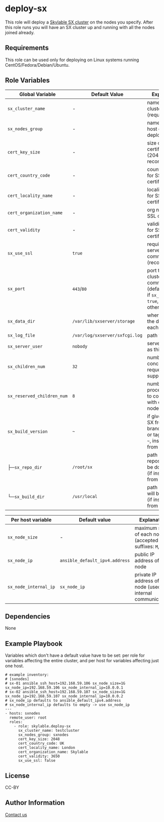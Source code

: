 deploy-sx
=========

This role will deploy a [Skylable SX cluster](http://www.skylable.com/products/sx/) on the nodes you specify.
After this role runs you will have an SX cluster up and running with all the nodes joined already.

Requirements
------------

This role can be used only for deploying on Linux systems running CentOS/Fedora/Debian/Ubuntu.

Role Variables
--------------

| Global Variable            | Default Value                    | Explanation                                                                                      |
|----------------------------|----------------------------------|--------------------------------------------------------------------------------------------------|
| `sx_cluster_name`          | -                                | name of SX cluster (required)                                                                    |
| `sx_nodes_group`           | -                                | name of the host group to deploy SX on                                                           |
| `cert_key_size`            | -                                | size of SSL certificate key (2048 recommended)                                                   |
| `cert_country_code`        | -                                | country code for SSL certificate                                                                 |
| `cert_locality_name`       | -                                | locality name for SSL certificate                                                                |
| `cert_organization_name`   | -                                | org name for SSL certificate                                                                     |
| `cert_validity`            | -                                | validity in days for SSL certificate                                                             |
| `sx_use_ssl`               | `true`                           | require SSL for server communication (recommended)                                               |
| `sx_port`                  | `443`/`80`                       | port to use for cluster communication (defaults to 443 if `sx_use_ssl` is `true`, 80 otherwise)  |
| `sx_data_dir`              | `/var/lib/sxserver/storage`      | where to store the data on each node                                                             |
| `sx_log_file`              | `/var/log/sxserver/sxfcgi.log`   | path to logfile                                                                                  |
| `sx_server_user`           | `nobody`                         | server will run as this user                                                                     |
| `sx_children_num`          | `32`                             | number of concurrent requests supported                                                          |
| `sx_reserved_children_num` | `8`                              | number of processes used to communicate with other nodes                                         |
| `sx_build_version`         | `~`                              | if given, builds SX from given branch, commit or tag; if set to `~`, installs SX from package    |
| ├─`sx_repo_dir`            | `/root/sx`                       | path where SX repository will be downloaded (if installed from source)                           |
| └─`sx_build_dir`           | `/usr/local`                     | path where SX will be installed (if installed from source)                                       |

| Per host variable     | Default value                  | Explanation                                                      |
|-----------------------|--------------------------------|------------------------------------------------------------------|
| `sx_node_size`        | -                              | maximum size of each node (accepted suffixes: `M`,`G`,`T`)       |
| `sx_node_ip`          | `ansible_default_ipv4.address` | public IP address of the node                                    |
| `sx_node_internal_ip` | `sx_node_ip`                   | private IP address of the node (used for internal communication) |

Dependencies
------------

None

Example Playbook
----------------

Variables which don't have a default value have to be set: per role for variables affecting the entire cluster, and per host
for variables affecting just one host.

    # example inventory:
    # [sxnodes]
    # sx-01 ansible_ssh_host=192.168.59.106 sx_node_size=1G sx_node_ip=192.168.59.106 sx_node_internal_ip=10.0.0.1
    # sx-02 ansible_ssh_host=192.168.59.107 sx_node_size=1G sx_node_ip=192.168.59.107 sx_node_internal_ip=10.0.0.2
    # sx_node_ip defaults to ansible_default_ipv4.address
    # sx_node_internal_ip defaults to empty -> use sx_node_ip
    ---
    - hosts: sxnodes
      remote_user: root
      roles:
        - role: skylable.deploy-sx
          sx_cluster_name: testcluster
          sx_nodes_group: sxnodes
          cert_key_size: 2048
          cert_country_code: UK
          cert_locality_name: London
          cert_organization_name: Skylable
          cert_validity: 3650
          sx_use_ssl: false
      
License
-------

CC-BY

Author Information
------------------

[Contact us](http://www.skylable.com/company/#form)
